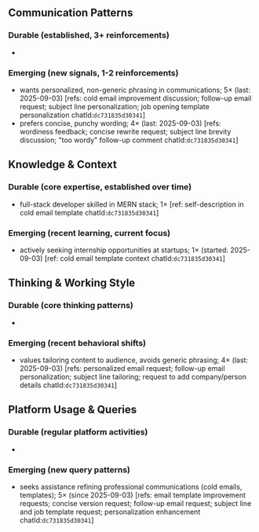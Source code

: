 ## Communication Patterns
### Durable (established, 3+ reinforcements)
-

### Emerging (new signals, 1-2 reinforcements)
- wants personalized, non-generic phrasing in communications; 5× (last: 2025-09-03) [refs: cold email improvement discussion; follow-up email request; subject line personalization; job opening template personalization chatId:`dc731835d30341`]
- prefers concise, punchy wording; 4× (last: 2025-09-03) [refs: wordiness feedback; concise rewrite request; subject line brevity discussion; "too wordy" follow-up comment chatId:`dc731835d30341`]

## Knowledge & Context
### Durable (core expertise, established over time)
- full-stack developer skilled in MERN stack; 1× [ref: self-description in cold email template chatId:`dc731835d30341`]

### Emerging (recent learning, current focus)
- actively seeking internship opportunities at startups; 1× (started: 2025-09-03) [ref: cold email template context chatId:`dc731835d30341`]

## Thinking & Working Style
### Durable (core thinking patterns)
-

### Emerging (recent behavioral shifts)
- values tailoring content to audience, avoids generic phrasing; 4× (last: 2025-09-03) [refs: personalized email request; follow-up email personalization; subject line tailoring; request to add company/person details chatId:`dc731835d30341`]

## Platform Usage & Queries
### Durable (regular platform activities)
-

### Emerging (new query patterns)
- seeks assistance refining professional communications (cold emails, templates); 5× (since 2025-09-03) [refs: email template improvement requests; concise version request; follow-up email request; subject line and job template request; personalization enhancement chatId:`dc731835d30341`]